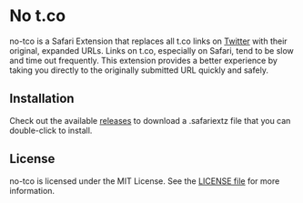 # No t.co

no-tco is a Safari Extension that replaces all t.co links on [Twitter](https://twitter.com) with their original, expanded URLs. Links on t.co, especially on Safari, tend to be slow and time out frequently. This extension provides a better experience by taking you directly to the originally submitted URL quickly and safely.

## Installation

Check out the available [releases](https://github.com/davidcelis/no-tco/releases) to download a .safariextz file that you can double-click to install.

## License

no-tco is licensed under the MIT License. See the [LICENSE file](/LICENSE) for more information.
